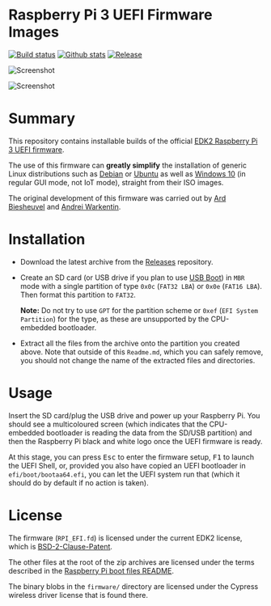 Raspberry Pi 3 UEFI Firmware Images
===================================

[![Build status](https://img.shields.io/github/workflow/status/pftf/RPi3/UEFI%20firmware%20-%20EDK2%20build.svg?style=flat-square)](https://github.com/pftf/RPi3/actions)
[![Github stats](https://img.shields.io/github/downloads/pftf/RPi3/total.svg?style=flat-square)](https://github.com/pftf/RPi3/releases)
[![Release](https://img.shields.io/github/release-pre/pftf/RPi3?style=flat-square)](https://github.com/pftf/RPi3/releases)

![Screenshot](https://raw.githubusercontent.com/pftf/RPi3/master/pics/Screenshot1.png)

![Screenshot](https://raw.githubusercontent.com/pftf/RPi3/master/pics/Screenshot2.png)

# Summary

This repository contains installable builds of the official
[EDK2 Raspberry Pi 3 UEFI firmware](https://github.com/tianocore/edk2-platforms/tree/master/Platform/RaspberryPi/RPi3).

The use of this firmware can __greatly simplify__ the installation of generic Linux
distributions such as [Debian](https://pete.akeo.ie/2019/07/installing-debian-arm64-on-raspberry-pi.html)
or [Ubuntu](https://github.com/tianocore/edk2-platforms/blob/master/Platform/RaspberryPi/RPi3/Systems.md#Ubuntu)
as well as [Windows 10](https://www.worproject.ml/) (in regular GUI mode, not IoT mode),
straight from their ISO images.

The original development of this firmware was carried out by
[Ard Biesheuvel](http://www.workofard.com/2017/02/uefi-on-the-pi/) and
[Andrei Warkentin](https://github.com/andreiw/RaspberryPiPkg).

# Installation

* Download the latest archive from the [Releases](https://github.com/pftf/RPi3/releases) repository.

* Create an SD card (or USB drive if you plan to use [USB Boot](https://www.raspberrypi.org/documentation/hardware/raspberrypi/bootmodes/msd.md))
  in `MBR` mode with a single partition of type `0x0c` (`FAT32 LBA`) or `0x0e`
  (`FAT16 LBA`). Then format this partition to `FAT32`.

  __Note:__ Do not try to use `GPT` for the partition scheme or `0xef` (`EFI System
  Partition`)  for the type, as these are unsupported by the CPU-embedded bootloader.

* Extract all the files from the archive onto the partition you created above.
  Note that outside of this `Readme.md`, which you can safely remove, you should not
  change the name of the extracted files and directories.

# Usage

Insert the SD card/plug the USB drive and power up your Raspberry Pi. You should see a
multicoloured screen (which indicates that the CPU-embedded bootloader is reading the
data from the SD/USB partition) and then the Raspberry Pi black and white logo once the
UEFI firmware is ready.

At this stage, you can press <kbd>Esc</kbd> to enter the firmware setup, <kbd>F1</kbd>
to launch the UEFI Shell, or, provided you also have copied an UEFI bootloader in
`efi/boot/bootaa64.efi`, you can let the UEFI system run that (which it should do by
default if no action is taken).

# License

The firmware (`RPI_EFI.fd`) is licensed under the current EDK2 license, which is
[BSD-2-Clause-Patent](https://github.com/tianocore/edk2/blob/master/License.txt).

The other files at the root of the zip archives are licensed under the terms described in the
[Raspberry Pi boot files README](https://github.com/raspberrypi/firmware/blob/master/README.md).

The binary blobs in the `firmware/` directory are licensed under the Cypress wireless driver
license that is found there.
